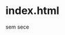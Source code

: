 # index.html
<html>
<title>goodmorning</title>
<title>practical2024</title>
<body>sem</body>
</html>
<body>sece</body>  
  <title>college</title>
